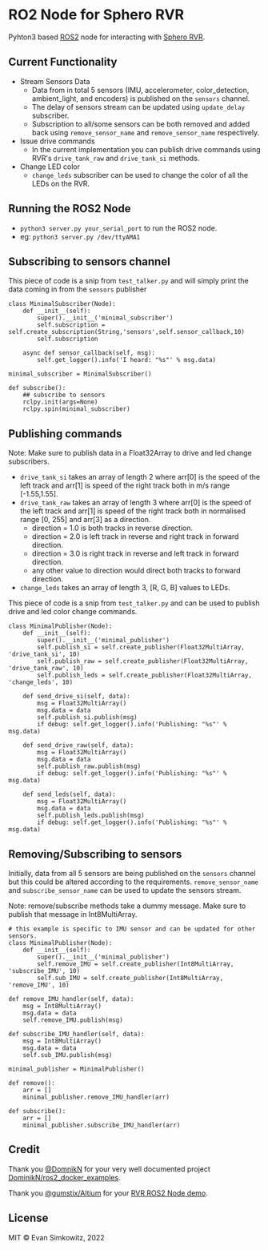 # RO2 Node for Sphero RVR
Pyhton3 based [ROS2](https://docs.ros.org/en/foxy/#) node for interacting with [Sphero RVR](https://www.sphero.com/rvr).


## Current Functionality
- Stream Sensors Data
    - Data from in total 5 sensors (IMU, accelerometer, color_detection, ambient_light, and encoders) is published on the `sensors` channel.
    - The delay of sensors stream can be updated using `update_delay` subscriber.
    - Subscription to all/some sensors can be both removed and added back using `remove_sensor_name` and `remove_sensor_name` respectively.
- Issue drive commands
    - In the current implementation you can publish drive commands using RVR's `drive_tank_raw` and `drive_tank_si` methods.
- Change LED color
    - `change_leds` subscriber can be used to change the color of all the LEDs on the RVR.


## Running the ROS2 Node
- `python3 server.py your_serial_port` to run the ROS2 node.
- eg: `python3 server.py /dev/ttyAMA1` 


## Subscribing to sensors channel
This piece of code is a snip from `test_talker.py` and will simply print the data coming in from the `sensors` publisher
```
class MinimalSubscriber(Node):
    def __init__(self):
        super().__init__('minimal_subscriber')
        self.subscription = self.create_subscription(String,'sensors',self.sensor_callback,10)
        self.subscription

    async def sensor_callback(self, msg):
        self.get_logger().info('I heard: "%s"' % msg.data)

minimal_subscriber = MinimalSubscriber()

def subscribe():
    ## subscribe to sensors
    rclpy.init(args=None)
    rclpy.spin(minimal_subscriber)

```
## Publishing commands

Note: Make sure to publish data in a Float32Array to drive and led change subscribers.

- `drive_tank_si` takes an array of length 2 where arr[0] is the speed of the left track and arr[1] is speed of the right track both in m/s range [-1.55,1.55].
- `drive_tank_raw` takes an array of length 3 where arr[0] is the speed of the left track and arr[1] is speed of the right track both in normalised range [0, 255] and arr[3] as a direction.
    - direction = 1.0 is both tracks in reverse direction.
    - direction = 2.0 is left track in reverse and right track in forward direction.
    - direction = 3.0 is right track in reverse and left track in forward direction.
    - any other value to direction would direct both tracks to forward direction.
-  `change_leds` takes an array of length 3, [R, G, B] values to LEDs.

This piece of code is a snip from `test_talker.py` and can be used to publish drive and led color change commands.

```
class MinimalPublisher(Node):
    def __init__(self):
        super().__init__('minimal_publisher')
        self.publish_si = self.create_publisher(Float32MultiArray, 'drive_tank_si', 10)
        self.publish_raw = self.create_publisher(Float32MultiArray, 'drive_tank_raw', 10)
        self.publish_leds = self.create_publisher(Float32MultiArray, 'change_leds', 10)

    def send_drive_si(self, data):
        msg = Float32MultiArray()
        msg.data = data
        self.publish_si.publish(msg)
        if debug: self.get_logger().info('Publishing: "%s"' % msg.data)

    def send_drive_raw(self, data):
        msg = Float32MultiArray()
        msg.data = data
        self.publish_raw.publish(msg)
        if debug: self.get_logger().info('Publishing: "%s"' % msg.data)
    
    def send_leds(self, data):
        msg = Float32MultiArray()
        msg.data = data
        self.publish_leds.publish(msg)
        if debug: self.get_logger().info('Publishing: "%s"' % msg.data)
```
## Removing/Subscribing to sensors
Initially, data from all 5 sensors are being published on the `sensors` channel but this could be altered according to the requirements. `remove_sensor_name` and `subscribe_sensor_name` can be used to update the sensors stream.


Note: remove/subscribe methods take a dummy message. Make sure to publish that message in Int8MultiArray.
```
# this example is specific to IMU sensor and can be updated for other sensors.
class MinimalPublisher(Node):
    def __init__(self):
        super().__init__('minimal_publisher')
        self.remove_IMU = self.create_publisher(Int8MultiArray, 'subscribe_IMU', 10)
        self.sub_IMU = self.create_publisher(Int8MultiArray, 'remove_IMU', 10)

def remove_IMU_handler(self, data):
    msg = Int8MultiArray()
    msg.data = data
    self.remove_IMU.publish(msg)    
    
def subscribe_IMU_handler(self, data):
    msg = Int8MultiArray()
    msg.data = data
    self.sub_IMU.publish(msg)

minimal_publisher = MinimalPublisher()

def remove():
    arr = []
    minimal_publisher.remove_IMU_handler(arr)

def subscribe():
    arr = []
    minimal_publisher.subscribe_IMU_handler(arr)

```

## Credit

Thank you [@DomnikN](https://github.com/DominikN) for your very well documented project [DominikN/ros2_docker_examples](https://github.com/DominikN/ros2_docker_examples).

Thank you [@gumstix/Altium](https://github.com/gumstix) for your [RVR ROS2 Node demo](https://github.com/gumstix/PKG900000001506/tree/master/demo/Sphero%20RVR/ros2%20node).

## License

MIT &copy; Evan Simkowitz, 2022